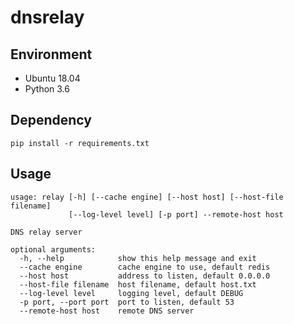 # dnsrelay

## Environment

* Ubuntu 18.04
* Python 3.6

## Dependency

`pip install -r requirements.txt`

## Usage

```plain
usage: relay [-h] [--cache engine] [--host host] [--host-file filename]
             [--log-level level] [-p port] --remote-host host

DNS relay server

optional arguments:
  -h, --help            show this help message and exit
  --cache engine        cache engine to use, default redis
  --host host           address to listen, default 0.0.0.0
  --host-file filename  host filename, default host.txt
  --log-level level     logging level, default DEBUG
  -p port, --port port  port to listen, default 53
  --remote-host host    remote DNS server
```
